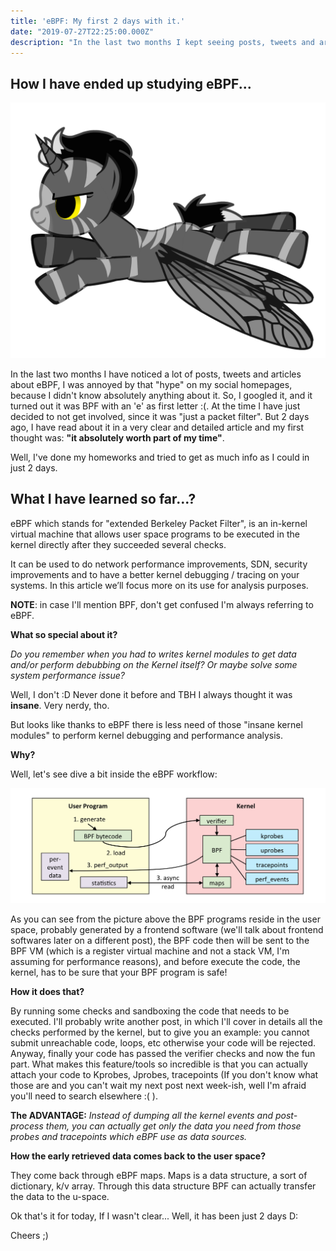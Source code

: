 ```yaml
---
title: 'eBPF: My first 2 days with it.'
date: "2019-07-27T22:25:00.000Z"
description: "In the last two months I kept seeing posts, tweets and articles about eBPF..."
---
```

## How I have ended up studying eBPF...
!['ebpf_logo'](./ebpf_logo.png)

In the last two months I have noticed a lot of posts, tweets and articles about eBPF, I was annoyed by that "hype" on my social homepages, because I didn't know absolutely anything about it.
So, I googled it, and it turned out it was BPF with an 'e' as first letter :(. At the time I have just decided to not get involved, since it was "just a packet filter".
But 2 days ago, I have read about it in a very clear and detailed article and my first thought was: **"it absolutely worth part of my time"**.

Well, I've done my homeworks and tried to get as much info as I could in just 2 days.

## What I have learned so far...?

eBPF which stands for "extended Berkeley Packet Filter", is an in-kernel virtual machine that allows user space programs to be executed in the kernel directly after they succeeded several checks.

It can be used to do network performance improvements, SDN, security improvements and to have a better kernel debugging / tracing on your systems.
In this article we’ll focus more on its use for analysis purposes.

**NOTE**: in case I'll mention BPF, don't get confused I'm always referring to eBPF.

**What so special about it?**

*Do you remember when you had to writes kernel modules to get data and/or perform debubbing on the Kernel itself? Or maybe solve some system performance issue?*

Well, I don't :D Never done it before and TBH I always thought it was **insane**. Very nerdy, tho.

But looks like thanks to eBPF there is less need of those "insane kernel modules" to perform kernel debugging and performance analysis.

**Why?**

Well, let's see dive a bit inside the eBPF workflow:

!['linux_ebpf_internals'](./linux_ebpf_internals.png)

As you can see from the picture above the BPF programs reside in the user space, probably generated by a frontend software (we'll talk about frontend softwares later on a different post), the BPF code then will be sent to the BPF VM (which is a register virtual machine and not a stack VM, I'm assuming for performance reasons), and before execute the code, the kernel, has to be sure that your BPF program is safe!

**How it does that?**

By running some checks and sandboxing the code that needs to be executed. I'll probably write another post, in which I'll cover in details all the checks performed by the kernel, but to give you an example: you cannot submit unreachable code, loops, etc otherwise your code will be rejected.
Anyway, finally your code has passed the verifier checks and now the fun part. What makes this feature/tools so incredible is that you can actually attach your code to Kprobes, Jprobes, tracepoints (If you don't know what those are and you can't wait my next post next week-ish, well I'm afraid you'll need to search elsewhere :( ).

**The ADVANTAGE:**
*Instead of dumping all the kernel events and post-process them, you can actually get only the data you need from those probes and tracepoints which eBPF use as data sources.*

**How the early retrieved data comes back to the user space?**

They come back through eBPF maps.
Maps is a data structure, a sort of dictionary, k/v array. Through this data structure BPF can actually transfer the data to the u-space.

Ok that's it for today, If I wasn't clear... Well, it has been just 2 days D:

Cheers ;)
